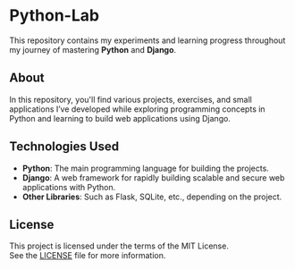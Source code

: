 # Python-Lab

This repository contains my experiments and learning progress throughout my journey of mastering **Python** and **Django**.

## About

In this repository, you'll find various projects, exercises, and small applications I’ve developed while exploring programming concepts in Python and learning to build web applications using Django.

## Technologies Used

- **Python**: The main programming language for building the projects.
- **Django**: A web framework for rapidly building scalable and secure web applications with Python.
- **Other Libraries**: Such as Flask, SQLite, etc., depending on the project.

## License

This project is licensed under the terms of the MIT License.  
See the [LICENSE](LICENSE) file for more information.
